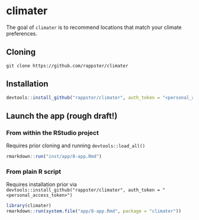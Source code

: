 # climater

The goal of `climater` is to recommend locations that match your climate preferences.

## Cloning

```
git clone https://github.com/rappster/climater
```

## Installation

```r
devtools::install_github("rappster/climater", auth_token = "<personal_access_token>")
```

## Launch the app (rough draft!)

### From within the RStudio project 

Requires prior cloning and running `devtools::load_all()`

``` r
rmarkdown::run("inst/app/8-app.Rmd")
```

### From plain R script 

Requires installation prior via  `devtools::install_github("rappster/climater", auth_token = "<personal_access_token>")`

``` r
library(climater)
rmarkdown::run(system.file("app/8-app.Rmd", package = "climater"))
```
